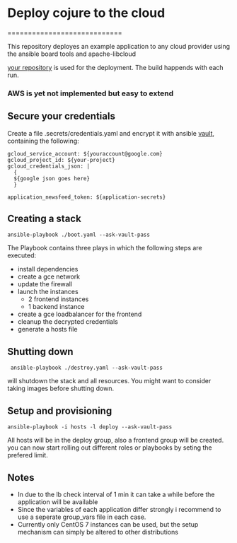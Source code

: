 # Deploy cojure to the cloud
============================

This repository deployes an example application to any cloud provider  using the ansible board tools and apache-libcloud

[your repository](https://github.com/ThoughtWorksInc/infra-problem) is used for the deployment. The build happends with each run.

### AWS is yet not implemented but easy to extend


## Secure your credentials

Create a file .secrets/credentials.yaml and encrypt it with ansible [vault](http://docs.ansible.com/ansible/playbooks_vault.html), containing the following:

```
gcloud_service_account: ${youraccount@google.com}
gcloud_project_id: ${your-project}
gcloud_credentials_json: |
  {
  ${google json goes here}
  }

application_newsfeed_token: ${application-secrets}
````

## Creating a stack

`
ansible-playbook ./boot.yaml --ask-vault-pass
`

The Playbook contains three plays in which the following steps are executed:

+ install dependencies
+ create a gce network
+ update the firewall
+ launch the instances
	- 2 frontend instances
	- 1 backend instance
+ create a gce loadbalancer for the frontend
+ cleanup the decrypted credentials
+ generate a hosts file

## Shutting down

` 
ansible-playbook ./destroy.yaml --ask-vault-pass
`

will shutdown the stack and all resources.
You might want to consider taking images before shutting down.

## Setup and provisioning

`
ansible-playbook -i hosts -l deploy --ask-vault-pass
`

All hosts will be in the deploy group, also a frontend group will be created. you can now start rolling out different roles or playbooks by seting the prefered limit.


## Notes 

* In due to the lb check interval of 1 min it can take a while before the application will be available
* Since the variables of each application differ strongly i recommend to use a seperate group_vars file in each case.
* Currently only CentOS 7 instances can be used, but the setup mechanism can simply be altered to other distributions 
